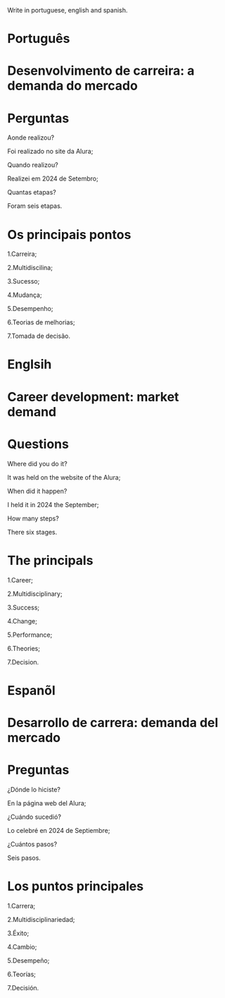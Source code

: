 
Write in portuguese, english and spanish.

# Português

# Desenvolvimento de carreira: a demanda do mercado
 
# Perguntas

Aonde realizou?

Foi realizado no site da Alura;

Quando realizou?

Realizei em 2024 de Setembro;

Quantas etapas?

Foram seis etapas.

# Os principais pontos

1.Carreira;

2.Multidiscilina;

3.Sucesso;

4.Mudança;

5.Desempenho;

6.Teorias de melhorias;

7.Tomada de decisão.

# Englsih

# Career development: market demand

# Questions

Where did you do it?

It was held on the website of the Alura;

When did it happen?

I held it in 2024 the September;

How many steps?

There six stages.

# The principals

1.Career;

2.Multidisciplinary;

3.Success;

4.Change;

5.Performance;

6.Theories;

7.Decision.

# Espanõl

# Desarrollo de carrera: demanda del mercado

# Preguntas

¿Dónde lo hiciste?

En la página web del Alura;

¿Cuándo sucedió?

Lo celebré en 2024 de Septiembre;

¿Cuántos pasos?

Seis pasos.

# Los puntos principales

1.Carrera;

2.Multidisciplinariedad;

3.Éxito;

4.Cambio;

5.Desempeño;

6.Teorías;

7.Decisión.

   
